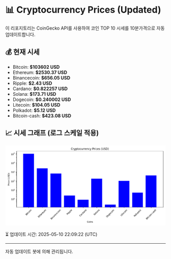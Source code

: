 
# 📊 Cryptocurrency Prices (Updated)

이 리포지토리는 CoinGecko API를 사용하여 코인 TOP 10 시세를 10분가격으로 자동 업데이트합니다.

## 💰 현재 시세
- Bitcoin: **$103602 USD**
- Ethereum: **$2530.37 USD**
- Binancecoin: **$656.05 USD**
- Ripple: **$2.43 USD**
- Cardano: **$0.822257 USD**
- Solana: **$173.71 USD**
- Dogecoin: **$0.240002 USD**
- Litecoin: **$104.05 USD**
- Polkadot: **$5.12 USD**
- Bitcoin-cash: **$423.08 USD**

## 📈 시세 그래프 (로그 스케일 적용)
![Crypto Prices](crypto_prices.png)

⏳ 업데이트 시간: 2025-05-10 22:09:22 (UTC)

---
자동 업데이트 봇에 의해 관리됩니다.
